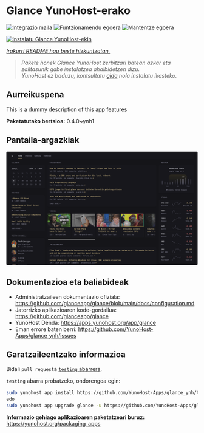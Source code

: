 <!--
Ohart ongi: README hau automatikoki sortu da <https://github.com/YunoHost/apps/tree/master/tools/readme_generator>ri esker
EZ editatu eskuz.
-->

# Glance YunoHost-erako

[![Integrazio maila](https://dash.yunohost.org/integration/glance.svg)](https://dash.yunohost.org/appci/app/glance) ![Funtzionamendu egoera](https://ci-apps.yunohost.org/ci/badges/glance.status.svg) ![Mantentze egoera](https://ci-apps.yunohost.org/ci/badges/glance.maintain.svg)

[![Instalatu Glance YunoHost-ekin](https://install-app.yunohost.org/install-with-yunohost.svg)](https://install-app.yunohost.org/?app=glance)

*[Irakurri README hau beste hizkuntzatan.](./ALL_README.md)*

> *Pakete honek Glance YunoHost zerbitzari batean azkar eta zailtasunik gabe instalatzea ahalbidetzen dizu.*  
> *YunoHost ez baduzu, kontsultatu [gida](https://yunohost.org/install) nola instalatu ikasteko.*

## Aurreikuspena

This is a dummy description of this app features


**Paketatutako bertsioa:** 0.4.0~ynh1

## Pantaila-argazkiak

![Glance(r)en pantaila-argazkia](./doc/screenshots/screenshot.png)

## Dokumentazioa eta baliabideak

- Administratzaileen dokumentazio ofiziala: <https://github.com/glanceapp/glance/blob/main/docs/configuration.md>
- Jatorrizko aplikazioaren kode-gordailua: <https://github.com/glanceapp/glance>
- YunoHost Denda: <https://apps.yunohost.org/app/glance>
- Eman errore baten berri: <https://github.com/YunoHost-Apps/glance_ynh/issues>

## Garatzaileentzako informazioa

Bidali `pull request`a [`testing` abarrera](https://github.com/YunoHost-Apps/glance_ynh/tree/testing).

`testing` abarra probatzeko, ondorengoa egin:

```bash
sudo yunohost app install https://github.com/YunoHost-Apps/glance_ynh/tree/testing --debug
edo
sudo yunohost app upgrade glance -u https://github.com/YunoHost-Apps/glance_ynh/tree/testing --debug
```

**Informazio gehiago aplikazioaren paketatzeari buruz:** <https://yunohost.org/packaging_apps>
